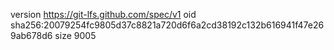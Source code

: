 version https://git-lfs.github.com/spec/v1
oid sha256:20079254fc9805d37c8821a720d6f6a2cd38192c132b616941f47e269ab678d6
size 9005
